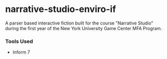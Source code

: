 # narrative-studio-enviro-if

A parser based interactive fiction built for the course "Narrative Studio" during the first year of the New York University Game Center MFA Program.

### Tools Used
- Inform 7
